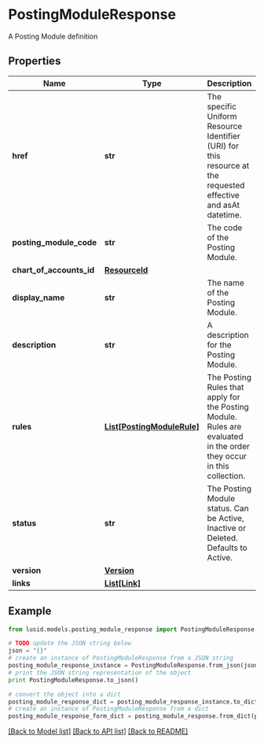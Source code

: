 # PostingModuleResponse

A Posting Module definition

## Properties
Name | Type | Description | Notes
------------ | ------------- | ------------- | -------------
**href** | **str** | The specific Uniform Resource Identifier (URI) for this resource at the requested effective and asAt datetime. | [optional] 
**posting_module_code** | **str** | The code of the Posting Module. | 
**chart_of_accounts_id** | [**ResourceId**](ResourceId.md) |  | 
**display_name** | **str** | The name of the Posting Module. | 
**description** | **str** | A description for the Posting Module. | [optional] 
**rules** | [**List[PostingModuleRule]**](PostingModuleRule.md) | The Posting Rules that apply for the Posting Module. Rules are evaluated in the order they occur in this collection. | [optional] 
**status** | **str** | The Posting Module status. Can be Active, Inactive or Deleted. Defaults to Active. | 
**version** | [**Version**](Version.md) |  | [optional] 
**links** | [**List[Link]**](Link.md) |  | [optional] 

## Example

```python
from lusid.models.posting_module_response import PostingModuleResponse

# TODO update the JSON string below
json = "{}"
# create an instance of PostingModuleResponse from a JSON string
posting_module_response_instance = PostingModuleResponse.from_json(json)
# print the JSON string representation of the object
print PostingModuleResponse.to_json()

# convert the object into a dict
posting_module_response_dict = posting_module_response_instance.to_dict()
# create an instance of PostingModuleResponse from a dict
posting_module_response_form_dict = posting_module_response.from_dict(posting_module_response_dict)
```
[[Back to Model list]](../README.md#documentation-for-models) [[Back to API list]](../README.md#documentation-for-api-endpoints) [[Back to README]](../README.md)


